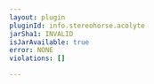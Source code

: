 ```yaml
---
layout: plugin
pluginId: info.stereohorse.acolyte
jarSha1: INVALID
isJarAvailable: true
error: NONE
violations: []

---
```

